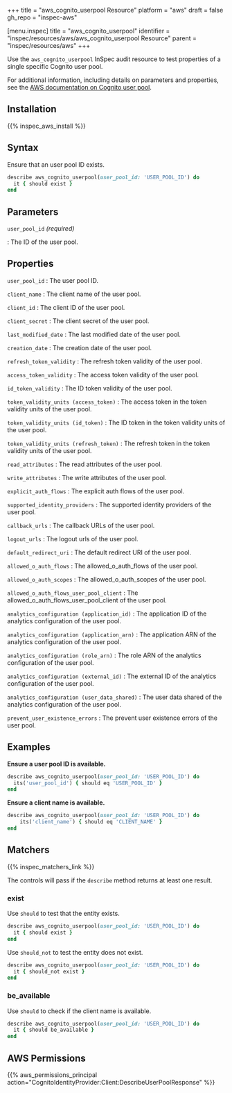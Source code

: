+++
title = "aws_cognito_userpool Resource"
platform = "aws"
draft = false
gh_repo = "inspec-aws"

[menu.inspec]
title = "aws_cognito_userpool"
identifier = "inspec/resources/aws/aws_cognito_userpool Resource"
parent = "inspec/resources/aws"
+++

Use the `aws_cognito_userpool` InSpec audit resource to test properties of a single specific Cognito user pool.

For additional information, including details on parameters and properties, see the [AWS documentation on Cognito user pool](https://docs.aws.amazon.com/AWSCloudFormation/latest/UserGuide/aws-resource-cognito-userpool.html).

## Installation

{{% inspec_aws_install %}}

## Syntax

Ensure that an user pool ID exists.

```ruby
describe aws_cognito_userpool(user_pool_id: 'USER_POOL_ID') do
  it { should exist }
end
```

## Parameters

`user_pool_id` _(required)_

: The ID of the user pool.

## Properties

`user_pool_id`
: The user pool ID.

`client_name`
: The client name of the user pool.

`client_id`
: The client ID of the user pool.

`client_secret`
: The client secret of the user pool.

`last_modified_date`
: The last modified date of the user pool.

`creation_date`
: The creation date of the user pool.

`refresh_token_validity`
: The refresh token validity of the user pool.

`access_token_validity`
: The access token validity of the user pool.

`id_token_validity`
: The ID token validity of the user pool.

`token_validity_units (access_token)`
: The access token in the token validity units of the user pool.

`token_validity_units (id_token)`
: The ID token in the token validity units of the user pool.

`token_validity_units (refresh_token)`
: The refresh token in the token validity units of the user pool.

`read_attributes`
: The read attributes of the user pool.

`write_attributes`
: The write attributes of the user pool.

`explicit_auth_flows`
: The explicit auth flows of the user pool.

`supported_identity_providers`
: The supported identity providers of the user pool.

`callback_urls`
: The callback URLs of the user pool.

`logout_urls`
: The logout urls of the user pool.

`default_redirect_uri`
: The default redirect URI of the user pool.

`allowed_o_auth_flows`
: The allowed_o_auth_flows of the user pool.

`allowed_o_auth_scopes`
: The allowed_o_auth_scopes of the user pool.

`allowed_o_auth_flows_user_pool_client`
: The allowed_o_auth_flows_user_pool_client of the user pool.

`analytics_configuration (application_id)`
: The application ID of the analytics configuration of the user pool.

`analytics_configuration (application_arn)`
: The application ARN of the analytics configuration of the user pool.

`analytics_configuration (role_arn)`
: The role ARN of the analytics configuration of the user pool.

`analytics_configuration (external_id)`
: The external ID of the analytics configuration of the user pool.

`analytics_configuration (user_data_shared)`
: The user data shared of the analytics configuration of the user pool.

`prevent_user_existence_errors`
: The prevent user existence errors of the user pool.

## Examples

**Ensure a user pool ID is available.**

```ruby
describe aws_cognito_userpool(user_pool_id: 'USER_POOL_ID') do
  its('user_pool_id') { should eq 'USER_POOL_ID' }
end
```

**Ensure a client name is available.**

```ruby
describe aws_cognito_userpool(user_pool_id: 'USER_POOL_ID') do
    its('client_name') { should eq 'CLIENT_NAME' }
end
```

## Matchers

{{% inspec_matchers_link %}}

The controls will pass if the `describe` method returns at least one result.

### exist

Use `should` to test that the entity exists.

```ruby
describe aws_cognito_userpool(user_pool_id: 'USER_POOL_ID') do
  it { should exist }
end
```

Use `should_not` to test the entity does not exist.

```ruby
describe aws_cognito_userpool(user_pool_id: 'USER_POOL_ID') do
  it { should_not exist }
end
```

### be_available

Use `should` to check if the client name is available.

```ruby
describe aws_cognito_userpool(user_pool_id: 'USER_POOL_ID') do
  it { should be_available }
end
```

## AWS Permissions

{{% aws_permissions_principal action="CognitoIdentityProvider:Client:DescribeUserPoolResponse" %}}
